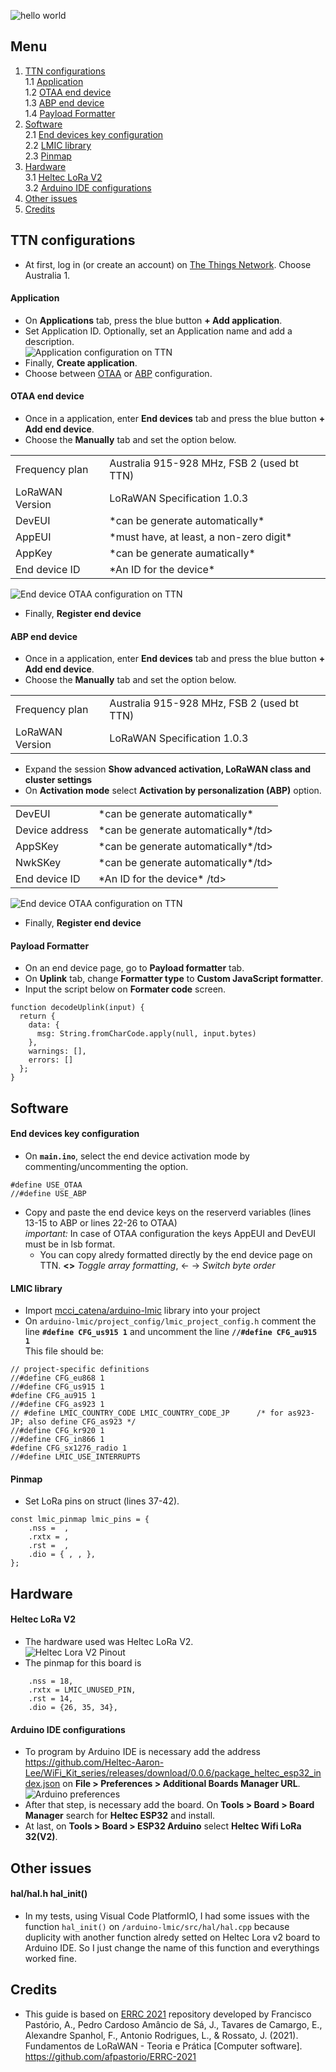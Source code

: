![hello world](/assets/images/hello-world.gif) 

## Menu

1. [TTN configurations](#ttn-configurations)  
  1.1 [Application](#application)  
  1.2 [OTAA end device](#otaa-end-device)  
  1.3 [ABP end device](#abp-end-device)  
  1.4 [Payload Formatter](#payload-formatter)  
2. [Software](#software)  
  2.1 [End devices key configuration](#end-devices-key-configuration)  
  2.2 [LMIC library](#lmic-library)  
  2.3 [Pinmap](#pinmap)
3. [Hardware](#hardware)  
  3.1 [Heltec LoRa V2](#heltec-lora-v2)  
  3.2 [Arduino IDE configurations](#arduino-ide-configurations)  
5. [Other issues](#other-issues)  
6. [Credits](#credits)  


## TTN configurations
- At first, log in (or create an account) on [The Things Network](https://console.cloud.thethings.network/). Choose Australia 1.  

#### Application
- On **Applications** tab, press the blue button **+ Add application**.  
- Set Application ID. Optionally, set an Application name and add a description.  
![Application configuration on TTN](/assets/images/application.png)  
- Finally, **Create application**.  
- Choose between [OTAA](#otaa-end-device) or [ABP](#abp-end-device) configuration.  

#### OTAA end device
- Once in a application, enter **End devices** tab and press the blue button **+ Add end device**.   
- Choose the **Manually** tab and set the option below.  
 <table>
  <tr>
    <td>Frequency plan</td>
    <td>Australia 915-928 MHz, FSB 2 (used bt TTN)</td>
  </tr>
  <tr>
    <td>LoRaWAN Version</td>
    <td>LoRaWAN Specification 1.0.3</td>
  </tr>
  <tr>
    <td>DevEUI</td>
    <td>*can be generate automatically*</td>
  </tr>
  <tr>
    <td>AppEUI</td>
    <td>*must have, at least, a non-zero digit*</td>
  </tr>
  <tr>
    <td>AppKey</td>
    <td>*can be generate aumatically*</td>
  </tr>
  <tr>
    <td>End device ID</td>
    <td>*An ID for the device* </td>
  </tr>
</table> 

![End device OTAA configuration on TTN](/assets/images/enddeviceotta.png)   
- Finally, **Register end device**

#### ABP end device
- Once in a application, enter **End devices** tab and press the blue button **+ Add end device**.   
- Choose the **Manually** tab and set the option below.  
 <table>
  <tr>
    <td>Frequency plan</td>
    <td>Australia 915-928 MHz, FSB 2 (used bt TTN)</td>
  </tr>
  <tr>
    <td>LoRaWAN Version</td>
    <td>LoRaWAN Specification 1.0.3</td>
  </tr>
</table> 

- Expand the session **Show advanced activation, LoRaWAN class and cluster settings**
- On **Activation mode** select **Activation by personalization (ABP)** option.  
 <table>
  <tr>
    <td>DevEUI</td>
    <td>*can be generate automatically*</td>
  </tr>
  <tr>
    <td>Device address</td>
    <td>*can be generate automatically*/td>
  </tr>
  <tr>
    <td>AppSKey</td>
    <td>*can be generate automatically*/td>
  </tr>
  <tr>
    <td>NwkSKey</td>
    <td>*can be generate automatically*/td>
  </tr>
  <tr>
    <td>End device ID</td>
    <td>*An ID for the device* /td>
  </tr>
</table> 

![End device OTAA configuration on TTN](/assets/images/enddeviceabp.png)  
- Finally, **Register end device**

#### Payload Formatter
- On an end device page, go to **Payload formatter** tab.  
- On **Uplink** tab, change **Formatter type** to **Custom JavaScript formatter**.  
- Input the script below on **Formater code** screen.  
```
function decodeUplink(input) {
  return {
    data: {
      msg: String.fromCharCode.apply(null, input.bytes)
    },
    warnings: [],
    errors: []
  };
}
```


## Software

#### End devices key configuration  
- On **`main.ino`**, select the end device activation mode by commenting/uncommenting the option.  
```
#define USE_OTAA
//#define USE_ABP
```
- Copy and paste the end device keys on the reserverd variables (lines 13-15 to ABP or lines 22-26 to OTAA)  
*important:* In case of OTAA configuration the keys AppEUI and DevEUI must be in lsb format.  
  - You can copy alredy formatted directly by the end device page on TTN. **<>** *Toggle array formatting*, <- -> *Switch byte order*

#### LMIC library
- Import [mcci_catena/arduino-lmic](https://github.com/mcci-catena/arduino-lmic) library into your project    
- On `arduino-lmic/project_config/lmic_project_config.h` comment the line **`#define CFG_us915 1`** and uncomment the line **`//#define CFG_au915 1`**  
This file should be:  
```
// project-specific definitions
//#define CFG_eu868 1
//#define CFG_us915 1
#define CFG_au915 1
//#define CFG_as923 1
// #define LMIC_COUNTRY_CODE LMIC_COUNTRY_CODE_JP      /* for as923-JP; also define CFG_as923 */
//#define CFG_kr920 1
//#define CFG_in866 1
#define CFG_sx1276_radio 1
//#define LMIC_USE_INTERRUPTS
```

#### Pinmap
- Set LoRa pins on struct (lines 37-42).
```
const lmic_pinmap lmic_pins = {
    .nss =  ,
    .rxtx = ,
    .rst =  , 
    .dio = { , , },
};
```


## Hardware
#### Heltec LoRa V2
- The hardware used was Heltec LoRa V2.  
![Heltec Lora V2 Pinout](/assets/images/heltec.png)  
- The pinmap for this board is
```
    .nss = 18,
    .rxtx = LMIC_UNUSED_PIN,
    .rst = 14, 
    .dio = {26, 35, 34},
```

#### Arduino IDE configurations
- To program by Arduino IDE is necessary add the address https://github.com/Heltec-Aaron-Lee/WiFi_Kit_series/releases/download/0.0.6/package_heltec_esp32_index.json on **File > Preferences > Additional Boards Manager URL**.  
![Arduino preferences](https://user-images.githubusercontent.com/276504/50922035-c31aea80-1449-11e9-862e-57945f6f8b6a.png)  
- After that step, is necessary add the board. On **Tools > Board > Board Manager** search for **Heltec ESP32** and install.  
- At last, on **Tools > Board > ESP32 Arduino** select **Heltec Wifi LoRa 32(V2)**.  

## Other issues
#### hal/hal.h hal_init()
- In my tests, using Visual Code PlatformIO, I had some issues with the function `hal_init()` on `/arduino-lmic/src/hal/hal.cpp` because duplicity with another function alredy setted on Heltec Lora v2 board to Arduino IDE. So I just change the name of this function and everythings worked fine.


## Credits
- This guide is based on [ERRC 2021](https://github.com/afpastorio/ERRC-2021) repository developed by
Francisco Pastório, A., Pedro Cardoso Amâncio de Sá, J., Tavares de Camargo, E., Alexandre Spanhol, F., Antonio Rodrigues, L., & Rossato, J. (2021). Fundamentos de LoRaWAN - Teoria e Prática [Computer software]. https://github.com/afpastorio/ERRC-2021
